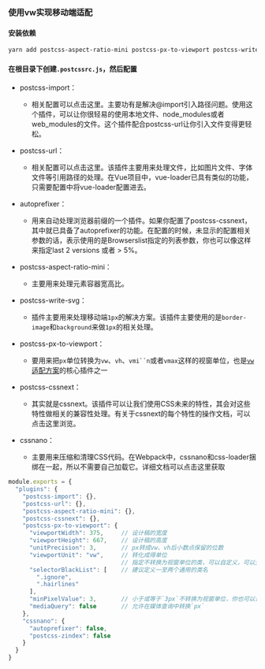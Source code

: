 ### 使用vw实现移动端适配

#### 安装依赖

```bash
yarn add postcss-aspect-ratio-mini postcss-px-to-viewport postcss-write-svg postcss-cssnext postcss-viewport-units cssnano cssnano-preset-advanced postcss-import postcss-url
```

#### 在根目录下创建`.postcssrc.js`，然后配置

+ postcss-import：

  + 相关配置可以点击这里。主要功有是解决@import引入路径问题。使用这个插件，可以让你很轻易的使用本地文件、node_modules或者web_modules的文件。这个插件配合postcss-url让你引入文件变得更轻松。
+ postcss-url：

  + 相关配置可以点击这里。该插件主要用来处理文件，比如图片文件、字体文件等引用路径的处理。在Vue项目中，vue-loader已具有类似的功能，只需要配置中将vue-loader配置进去。
+ autoprefixer：

  + 用来自动处理浏览器前缀的一个插件。如果你配置了postcss-cssnext，其中就已具备了autoprefixer的功能。在配置的时候，未显示的配置相关参数的话，表示使用的是Browserslist指定的列表参数，你也可以像这样来指定last 2 versions 或者 > 5%。
+ postcss-aspect-ratio-mini：

  + 主要用来处理元素容器宽高比。
+ postcss-write-svg：
  + 插件主要用来处理移动端`1px`的解决方案。该插件主要使用的是`border-image`和`background`来做`1px`的相关处理。
+ postcss-px-to-viewport：
  + 要用来把`px`单位转换为`vw`、`vh`、`vmi``n`或者`vmax`这样的视窗单位，也是[`vw`适配方案](https://www.atatech.org/articles/87388)的核心插件之一
+ postcss-cssnext：
  + 其实就是cssnext。该插件可以让我们使用CSS未来的特性，其会对这些特性做相关的兼容性处理。有关于cssnext的每个特性的操作文档，可以点击这里浏览。
+ cssnano：
  + 主要用来压缩和清理CSS代码。在Webpack中，cssnano和css-loader捆绑在一起，所以不需要自己加载它。详细文档可以点击这里获取

```js
module.exports = {
  "plugins": {
    "postcss-import": {},
    "postcss-url": {},
    "postcss-aspect-ratio-mini": {},
    "postcss-cssnext": {},
    "postcss-px-to-viewport": {
      "viewportWidth": 375,		// 设计稿的宽度
      "viewportHeight": 667,	// 设计稿的高度
      "unitPrecision": 3,    	// px转成vw、vh后小数点保留的位数
      "viewportUnit": "vw",		// 转化成得单位
        						// 指定不转换为视窗单位的类，可以自定义，可以无限添加,
      "selectorBlackList": [	// 建议定义一至两个通用的类名
        ".ignore",
        ".hairlines"
      ],
      "minPixelValue": 3,		// 小于或等于`3px`不转换为视窗单位，你也可以设置为你想要的值
      "mediaQuery": false		// 允许在媒体查询中转换`px`
    },
    "cssnano": {
      "autoprefixer": false,
      "postcss-zindex": false
    }
  }
}
```


